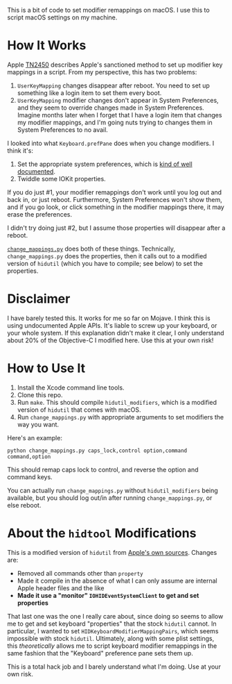 This is a bit of code to set modifier remappings on macOS.  I use this to script macOS settings on my machine.

# How It Works

Apple [TN2450][] describes Apple's sanctioned method to set up modifier key mappings in a script.  From my perspective, this has two problems:

1. `UserKeyMapping` changes disappear after reboot.  You need to set up something like a login item to set them every boot.
2. `UserKeyMapping` modifier changes don't appear in System Preferences, and they seem to override changes made in System Preferences.  Imagine months later when I forget that I have a login item that changes my modifier mappings, and I'm going nuts trying to changes them in System Preferences to no avail.

[TN2450]: https://developer.apple.com/library/archive/technotes/tn2450/_index.html

I looked into what `Keyboard.prefPane` does when you change modifiers.  I think it's:

1. Set the appropriate system preferences, which is [kind of well documented](https://apple.stackexchange.com/questions/13598/updating-modifier-key-mappings-through-defaults-command-tool).
2. Twiddle some IOKit properties.

If you do just #1, your modifier remappings don't work until you log out and back in, or just reboot.  Furthermore, System Preferences won't show them, and if you go look, or click something in the modifier mappings there, it may erase the preferences.

I didn't try doing just #2, but I assume those properties will disappear after a reboot.

[`change_mappings.py`][] does both of these things.  Technically, `change_mappings.py` does the properties, then it calls out to a modified version of `hidutil` (which you have to compile; see below) to set the properties.

[`change_mappings.py`]: https://github.com/dsedivec/change_modifiers/blob/master/change_modifiers.py


# Disclaimer

I have barely tested this.  It works for me so far on Mojave.  I think this is using undocumented Apple APIs.  It's liable to screw up your keyboard, or your whole system.  If this explanation didn't make it clear, I only understand about 20% of the Objective-C I modified here.  Use this at your own risk!


# How to Use It

1. Install the Xcode command line tools.
2. Clone this repo.
3. Run `make`.  This should compile `hidutil_modifiers`, which is a modified version of `hidutil` that comes with macOS.
4. Run `change_mappings.py` with appropriate arguments to set modifiers the way you want.

Here's an example:

```
python change_mappings.py caps_lock,control option,command command,option
```

This should remap caps lock to control, and reverse the option and command keys.

You can actually run `change_mappings.py` without `hidutil_modifiers` being available, but you should log out/in after running `change_mappings.py`, or else reboot.


# About the `hidtool` Modifications

This is a modified version of `hidutil` from [Apple's own
sources][src].  Changes are:

* Removed all commands other than `property`
* Made it compile in the absence of what I can only assume are
  internal Apple header files and the like
* **Made it use a "monitor" `IOHIDEventSystemClient` to get and set
  properties**

That last one was the one I really care about, since doing so seems to
allow me to get and set keyboard "properties" that the stock `hidutil`
cannot.  In particular, I wanted to set
`HIDKeyboardModifierMappingPairs`, which seems impossible with stock
`hidutil`.  Ultimately, along with some plist settings, this
*theoretically* allows me to script keyboard modifier remappings in
the same fashion that the "Keyboard" preference pane sets them up.

This is a total hack job and I barely understand what I'm doing.  Use
at your own risk.

[src]: https://opensource.apple.com/source/IOHIDFamily/IOHIDFamily-1090.220.12/
